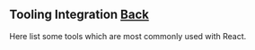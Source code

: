 ## Tooling Integration [Back](./../react.md)

Here list some tools which are most commonly used with React.


